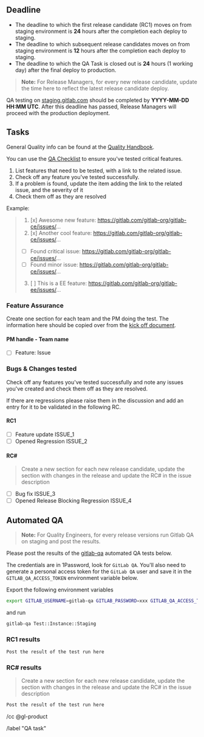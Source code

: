 <!--
# Read me first!

A Release Manager will create this issue once an RC1 staging deploy is completed.
Set the issue title to: `RELEASE_MAJOR_VERSION RC# QA task`

A Release Manager will fill out the ["Feature assurance" list](#feature-assurance) and the responsible Product Manager.

The [deadline](#deadline) is the time given before a release candidate moves on after deploying to staging.
* For the 1st Release Candidate: 24 hours (1 working day).
* For subsequent Release Candidates: 12 hours.

Updating the issue with subsequent RCs: this issue is to be updated whenever a new release candidate has been deployed.

A Quality Engineer will assist in updating the ["Bugs & Changes tested" task list](#bugs-changes-tested) to mention the maintainers responsible for each commit since the last release so they can delegate testing.

You can use the following oneliner to get started, but you will need to mention the maintainers explicitly in a comment until there is an automated tool for this. ```git log PREVIOUS_TAG-ee..LATEST_TAG-ee --pretty=format:"- [ ] [%h](https://gitlab.com/gitlab-org/gitlab-ee/commit/%h) @%aN \`%s\`"```

A Quality Engineer will assist in running the [Automated QA](#automated-qa).
-->

## Deadline

* The deadline to which the first release candidate (RC1) moves on from staging environment is **24** hours after the completion each deploy to staging.
* The deadline to which subsequent release candidates moves on from staging environment is **12** hours after the completion each deploy to staging.
* The deadline to which the QA Task is closed out is **24** hours (1 working day) after the final deploy to production.

> **Note:** For Release Managers, for every new release candidate, update the time here to reflect the latest release candidate deploy.

QA testing on [staging.gitlab.com](https://staging.gitlab.com) should be completed by **YYYY-MM-DD HH:MM UTC**.
After this deadline has passed, Release Managers will proceed with the production deployment.

## Tasks

General Quality info can be found at the [Quality Handbook](https://about.gitlab.com/handbook/quality/).

You can use the [QA Checklist](https://gitlab.com/gitlab-org/release/docs/blob/master/general/qa-checklist.md)
to ensure you've tested critical features.

1. List features that need to be tested, with a link to the related issue.
1. Check off any feature you've tested successfully.
1. If a problem is found, update the item adding the link to the related issue, and the severity of it
1. Check them off as they are resolved

Example:

> 1. [x] Awesome new feature: https://gitlab.com/gitlab-org/gitlab-ce/issues/...
> 2. [x] Another cool feature: https://gitlab.com/gitlab-org/gitlab-ce/issues/...
>   - [ ] Found critical issue: https://gitlab.com/gitlab-org/gitlab-ce/issues/...
>   - [ ] Found minor issue: https://gitlab.com/gitlab-org/gitlab-ce/issues/...
> 3. [ ] This is a EE feature: https://gitlab.com/gitlab-org/gitlab-ee/issues/...

### Feature Assurance

Create one section for each team and the PM doing the test. The information here should be copied over from the [kick off document](https://docs.google.com/document/d/1ElPkZ90A8ey_iOkTvUs_ByMlwKK6NAB2VOK5835wYK0/edit).

#### PM handle - Team name

* [ ] Feature: Issue

### Bugs & Changes tested

Check off any features you've tested successfully and note any issues you've created and check them off as they are resolved.

If there are regressions please raise them in the discussion and add an entry for it to be validated in the following RC.

#### RC1

- [ ] Feature update ISSUE_1
- [ ] Opened Regression ISSUE_2

#### RC#

> Create a new section for each new release candidate, update the section with changes in the release and update the RC# in the issue description

- [ ] Bug fix ISSUE_3
- [ ] Opened Release Blocking Regression ISSUE_4

## Automated QA

> **Note:** For Quality Engineers, for every release versions run Gitlab QA on staging and post the results.

Please post the results of the [gitlab-qa](https://gitlab.com/gitlab-org/gitlab-qa) automated QA tests below.

The credentials are in 1Password, look for `GitLab QA`.
You'll also need to generate a personal access token for the `GitLab QA` user and
save it in the `GITLAB_QA_ACCESS_TOKEN` environment variable below.

Export the following environment variables

```sh
export GITLAB_USERNAME=gitlab-qa GITLAB_PASSWORD=xxx GITLAB_QA_ACCESS_TOKEN=xxx
```

and run

```sh
gitlab-qa Test::Instance::Staging
```

### RC1 results

```sh
Post the result of the test run here
```

### RC# results

> Create a new section for each new release candidate, update the section with changes in the release and update the RC# in the issue description

```sh
Post the result of the test run here
```

/cc @gl-product

/label "QA task"
